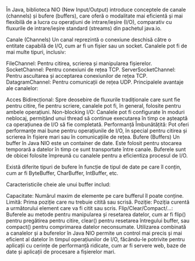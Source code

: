
În Java, biblioteca NIO (New Input/Output) introduce conceptele de canale (channels) și bufere (buffers), care oferă o modalitate mai eficientă și mai flexibilă de a lucra cu operațiuni de intrare/ieșire (I/O), comparativ cu fluxurile de intrare/ieșire standard (streams) din pachetul java.io.

Canale (Channels)
Un canal reprezintă o conexiune deschisă către o entitate capabilă de I/O, cum ar fi un fișier sau un socket. Canalele pot fi de mai multe tipuri, inclusiv:

FileChannel: Pentru citirea, scrierea și manipularea fișierelor.
SocketChannel: Pentru conexiuni de rețea TCP.
ServerSocketChannel: Pentru ascultarea și acceptarea conexiunilor de rețea TCP.
DatagramChannel: Pentru comunicații de rețea UDP.
Principalele avantaje ale canalelor:

Acces Bidirecțional: Spre deosebire de fluxurile tradiționale care sunt fie pentru citire, fie pentru scriere, canalele pot fi, în general, folosite pentru ambele operațiuni.
Non-blocking I/O: Canalele pot fi configurate în moduri neblocaj, permițând unui thread să continue executarea în timp ce așteaptă ca operațiunea de I/O să fie completată.
Performanță Îmbunătățită: Pot oferi performanțe mai bune pentru operațiunile de I/O, în special pentru citirea și scrierea în fișiere mari sau în comunicațiile de rețea.
Bufere (Buffers)
Un buffer în Java NIO este un container de date. Este folosit pentru stocarea temporară a datelor în timp ce sunt transportate între canale. Buferele sunt de obicei folosite împreună cu canalele pentru a eficientiza procesul de I/O.

Există diferite tipuri de bufere în funcție de tipul de date pe care îl conțin, cum ar fi ByteBuffer, CharBuffer, IntBuffer, etc.

Caracteristicile cheie ale unui buffer includ:

Capacitate: Numărul maxim de elemente pe care bufferul îl poate conține.
Limită: Prima poziție care nu trebuie citită sau scrisă.
Poziție: Poziția curentă a următorului element care va fi citit sau scris.
Flip/Clear/Compact/...: Buferele au metode pentru manipularea și resetarea datelor, cum ar fi flip() pentru pregătirea pentru citire, clear() pentru resetarea întregului buffer, sau compact() pentru comprimarea datelor neconsumate.
Utilizarea combinată a canalelor și a buferelor în Java NIO permite un control mai precis și mai eficient al datelor în timpul operațiunilor de I/O, făcându-le potrivite pentru aplicații cu cerințe de performanță ridicate, cum ar fi servere web, baze de date și aplicații de procesare a fișierelor mari.
